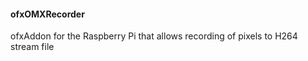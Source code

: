 #### ofxOMXRecorder
ofxAddon for the Raspberry Pi that allows recording of pixels to H264 stream file




